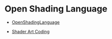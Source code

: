 


# Open Shading Language


- [OpenShadingLanguage](https://github.com/AcademySoftwareFoundation/OpenShadingLanguage)


- [Shader Art Coding](https://www.youtube.com/watch?v=f4s1h2YETNY&t=72s)



